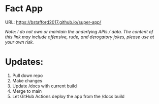 # Fact App

URL: https://bstafford2017.github.io/super-app/

_Note: I do not own or maintain the underlying APIs / data. The content of this link may include offensive, rude, and derogatory jokes, please use at your own risk._

# Updates:

1. Pull down repo
2. Make changes
3. Update /docs with current build
4. Merge to main
5. Let GitHub Actions deploy the app from the /docs build
